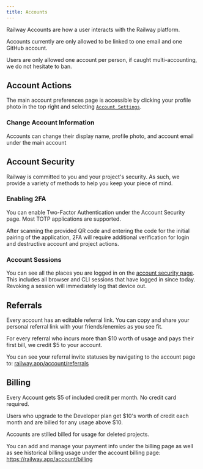 ```yaml
---
title: Accounts
---
```


Railway Accounts are how a user interacts with the Railway platform. 

Accounts currently are only allowed to be linked to one email and one GitHub account.

Users are only allowed one account per person, if caught multi-accounting, we do not hesitate to ban.

## Account Actions

The main account preferences page is accessible by clicking your profile photo in the top right and selecting [`Account Settings`](https://railway.app/account).

### Change Account Information

Accounts can change their display name, profile photo, and account email under the main account 

## Account Security

Railway is committed to you and your project's security. As such, we provide a variety of methods to help you keep your piece of mind.
### Enabling 2FA 

You can enable Two-Factor Authentication under the Account Security page. Most TOTP applications are supported.

After scanning the provided QR code and entering the code for the initial pairing of the application, 2FA will require additional verification for login and destructive account and project actions. 

### Account Sessions

You can see all the places you are logged in on the [account security page](https://railway.app/account/security). This includes all browser and CLI sessions that have logged in since today. Revoking a session will immediately log that device out.

## Referrals 

Every account has an editable referral link. You can copy and share your personal referral link with your friends/enemies as you see fit. 

For every referral who incurs more than $10 worth of usage and pays their first bill, we credit $5 to your account.

You can see your referral invite statuses by navigating to the account page to: [railway.app/account/referrals](https://railway.app/account/referrals)

## Billing

Every Account gets $5 of included credit per month. No credit card required. 

Users who upgrade to the Developer plan get $10's worth of credit each month and are billed for any usage above $10.

Accounts are stilled billed for usage for deleted projects. 

You can add and manage your payment info under the billing page as well as see historical billing usage under the account billing page: https://railway.app/account/billing